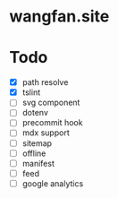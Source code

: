 # wangfan.site


# Todo

- [x] path resolve
- [x] tslint
- [ ] svg component
- [ ] dotenv
- [ ] precommit hook
- [ ] mdx support
- [ ] sitemap
- [ ] offline
- [ ] manifest
- [ ] feed
- [ ] google analytics
